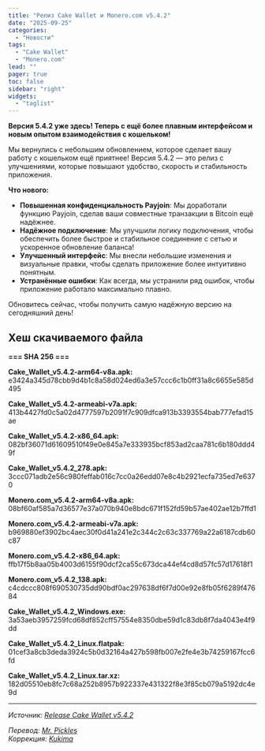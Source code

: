 ```yaml
---
title: "Релиз Cake Wallet и Monero.com v5.4.2"
date: "2025-09-25"
categories:
  - "Новости"
tags:
  - "Cake Wallet"
  - "Monero.com"
lead: ""
pager: true
toc: false
sidebar: "right"
widgets:
  - "taglist"
---
```


**Версия 5.4.2 уже здесь! Теперь с ещё более плавным интерфейсом и новым опытом взаимодействия с кошельком!**

Мы вернулись с небольшим обновлением, которое сделает вашу работу с кошельком ещё приятнее! Версия 5.4.2 — это релиз с улучшениями, которые повышают удобство, скорость и стабильность приложения.

**Что нового:**

* **Повышенная конфиденциальность Payjoin**: Мы доработали функцию Payjoin, сделав ваши совместные транзакции в Bitcoin ещё надёжнее.
* **Надёжное подключение**: Мы улучшили логику подключения, чтобы обеспечить более быстрое и стабильное соединение с сетью и ускоренное обновление баланса!
* **Улучшенный интерфейс**: Мы внесли небольшие изменения и визуальные правки, чтобы сделать приложение более интуитивно понятным.
* **Устранённые ошибки**: Как всегда, мы устранили ряд ошибок, чтобы приложение работало максимально плавно.

Обновитесь сейчас, чтобы получить самую надёжную версию на сегодняшний день!

## Хеш скачиваемого файла

**=== SHA 256 ===**

**Cake_Wallet_v5.4.2-arm64-v8a.apk:**
e3424a345d78cbb9d4b1c8a58d024ed6a3e57ccc6c1b0ff31a8c6655e585d495

**Cake_Wallet_v5.4.2-armeabi-v7a.apk:**
413b4427fd0c5a02d4777597b2091f7c909dfca913b3393554bab777efad15ae

**Cake_Wallet_v5.4.2-x86_64.apk:**
082bf36071d61609510f49e0e845a7e333935bcf853ad2caa781c6b180ddd49f

**Cake_Wallet_v5.4.2_278.apk:**
3ccc071adb2e56c980feffab016c7cc0a26edd07e8c4b2921ecfa735ed7e6370

**Monero.com_v5.4.2-arm64-v8a.apk:**
08bf60af585a7d36577e37a070b940e8bdc671f152fd59b57ae402ae12b7ffd1

**Monero.com_v5.4.2-armeabi-v7a.apk:**
b969880ef3902bc4aec30f0d41a241e2c344c2c63c337769a22a6187cdb60c87

**Monero.com_v5.4.2-x86_64.apk:**
ffb17f5b8aa05b4003d6155f90dcf2ca55c673dca44ef4cd8d57fc57d17618f1

**Monero.com_v5.4.2_138.apk:**
c4cdccc808f690530735dd90bdf0ac297638df6f7d00e92e8fb05f6289f47684

**Cake_Wallet_v5.4.2_Windows.exe:**
3a53aeb3957259fcd68df852cff57554e8350dbe59d1c83db8f7da4043e4f9dd

**Cake_Wallet_v5.4.2_Linux.flatpak:**
01cef3a8cb3deda3924c5b0d32164a427b598fb007e2fe4e3b74259167fcc6fd

**Cake_Wallet_v5.4.2_Linux.tar.xz:**
182d05510eb8fc7c68a252b8957b922337e431322f8e3f85cb079a5192dc4e9d

---

_Источник: [Release Cake Wallet v5.4.2](https://github.com/cake-tech/cake_wallet/releases/tag/v5.4.2)_

_Перевод: [Mr. Pickles](https://t.me/v1docq47)_  
_Коррекция: [Kukima](https://t.me/Kukima)_
